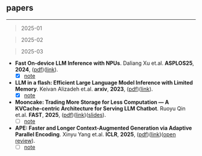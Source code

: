 ## papers

---

>2025-01

>2025-02

>2025-03

- **Fast On-device LLM Inference with NPUs**. Daliang Xu et.al. **ASPLOS25**, **2024**, ([pdf](pdf/Fast_On-device_LLM_Inference_with_NPUs.pdf))([link](http://arxiv.org/abs/2407.05858v2)).
  - [x] [note](#2407.05858v2)
- **LLM in a flash: Efficient Large Language Model Inference with Limited Memory**. Keivan Alizadeh et.al. **arxiv**, **2023**, ([pdf](pdf/LLM_in_a_flash__Efficient_Large_Language_Model_Inference_with_Limited___Memory.pdf))([link](http://arxiv.org/abs/2312.11514v3)).
  - [x] [note](#2312.11514v3)
- **Mooncake: Trading More Storage for Less Computation — A KVCache-centric Architecture for Serving LLM Chatbot**. Ruoyu Qin et.al. **FAST**, **2025**, ([pdf](pdf/Mooncake.pdf))([link](https://www.usenix.org/system/files/fast25-qin.pdf))([slides](pdf/Mooncake_fast25_slides-qin.pdf/)).
  - [ ] [note](#fast25-qin)
- **APE: Faster and Longer Context-Augmented Generation via Adaptive
  Parallel Encoding**. Xinyu Yang et.al. **ICLR**, **2025**, ([pdf](pdf/APE__Faster_and_Longer_Context-Augmented_Generation_via_Adaptive___Parallel_Encoding.pdf))([link](http://arxiv.org/abs/2502.05431v2))([open review](https://openreview.net/forum?id=yUC8pU508S)).
  - [ ] [note](#2502.05431v2)